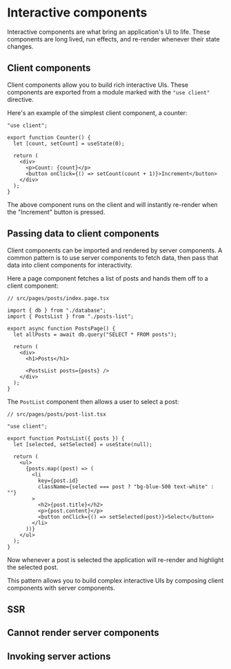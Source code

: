 # Interactive components

Interactive components are what bring an application's UI to life. These components are long lived, run effects, and re-render whenever their state changes.

## Client components

Client components allow you to build rich interactive UIs. These components are exported from a module marked with the `"use client"` directive.

Here's an example of the simplest client component, a counter:

```tsx
"use client";

export function Counter() {
  let [count, setCount] = useState(0);

  return (
    <div>
      <p>Count: {count}</p>
      <button onClick={() => setCount(count + 1)}>Increment</button>
    </div>
  );
}
```

The above component runs on the client and will instantly re-render when the "Increment" button is pressed.

## Passing data to client components

Client components can be imported and rendered by server components. A common pattern is to use server components to fetch data, then pass that data into client components for interactivity.

Here a page component fetches a list of posts and hands them off to a client component:

```tsx
// src/pages/posts/index.page.tsx

import { db } from "./database";
import { PostsList } from "./posts-list";

export async function PostsPage() {
  let allPosts = await db.query("SELECT * FROM posts");

  return (
    <div>
      <h1>Posts</h1>

      <PostsList posts={posts} />
    </div>
  );
}
```

The `PostList` component then allows a user to select a post:

```tsx
// src/pages/posts/post-list.tsx

"use client";

export function PostsList({ posts }) {
  let [selected, setSelected] = useState(null);

  return (
    <ul>
      {posts.map((post) => (
        <li
          key={post.id}
          className={selected === post ? "bg-blue-500 text-white" : ""}
        >
          <h2>{post.title}</h2>
          <p>{post.content}</p>
          <button onClick={() => setSelected(post)}>Select</button>
        </li>
      ))}
    </ul>
  );
}
```

Now whenever a post is selected the application will re-render and highlight the selected post.

This pattern allows you to build complex interactive UIs by composing client components with server components.

## SSR

## Cannot render server components

## Invoking server actions
